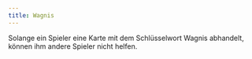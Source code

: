 ```yaml
---
title: Wagnis
---
```


Solange ein Spieler eine Karte mit dem Schlüsselwort Wagnis abhandelt, können ihm andere Spieler nicht helfen.